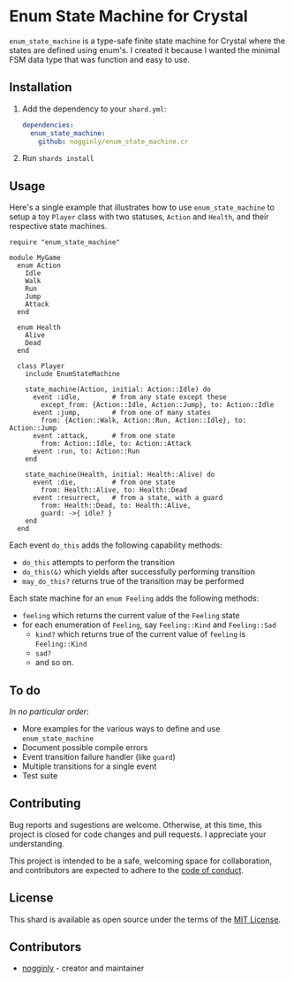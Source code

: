 # Enum State Machine for Crystal

`enum_state_machine` is a type-safe finite state machine for Crystal where the states are defined using enum's. I created it because I wanted the minimal FSM data type that was function and easy to use.

## Installation

1. Add the dependency to your `shard.yml`:

   ```yaml
   dependencies:
     enum_state_machine:
       github: nogginly/enum_state_machine.cr
   ```

2. Run `shards install`

## Usage

Here's a single example that illustrates how to use `enum_state_machine` to setup a toy `Player` class with two statuses, `Action` and `Health`, and their respective state machines.

```cr
require "enum_state_machine"

module MyGame
  enum Action
    Idle
    Walk
    Run
    Jump
    Attack
  end

  enum Health
    Alive
    Dead
  end

  class Player
    include EnumStateMachine

    state_machine(Action, initial: Action::Idle) do
      event :idle,        # from any state except these
        except_from: {Action::Idle, Action::Jump}, to: Action::Idle
      event :jump,        # from one of many states
        from: {Action::Walk, Action::Run, Action::Idle}, to: Action::Jump
      event :attack,      # from one state
        from: Action::Idle, to: Action::Attack
      event :run, to: Action::Run
    end

    state_machine(Health, initial: Health::Alive) do
      event :die,         # from one state
        from: Health::Alive, to: Health::Dead
      event :resurrect,   # from a state, with a guard
        from: Health::Dead, to: Health::Alive,
        guard: ->{ idle? }
    end
  end
```

Each event `do_this` adds the following capability methods:

- `do_this` attempts to perform the transition
- `do_this(&)` which yields after successfully performing transition
- `may_do_this?` returns true of the transition may be performed

Each state machine for an `enum Feeling` adds the following methods:

- `feeling` which returns the current value of the `Feeling` state
- for each enumeration of `Feeling`, say `Feeling::Kind` and `Feeling::Sad`
  - `kind?` which returns true of the current value of `feeling` is `Feeling::Kind`
  - `sad?`
  - and so on.

## To do

_In no particular order_:

- More examples for the various ways to define and use `enum_state_machine`
- Document possible compile errors
- Event transition failure handler (like `guard`)
- Multiple transitions for a single event
- Test suite

## Contributing

Bug reports and sugestions are welcome. Otherwise, at this time, this project is closed for code changes and pull requests. I appreciate your understanding.

This project is intended to be a safe, welcoming space for collaboration, and contributors are expected to adhere to the [code of conduct](https://www.contributor-covenant.org/version/1/4/code-of-conduct/).

## License

This shard is available as open source under the terms of the [MIT License](https://opensource.org/licenses/MIT).

## Contributors

- [nogginly](https://github.com/nogginly) - creator and maintainer
